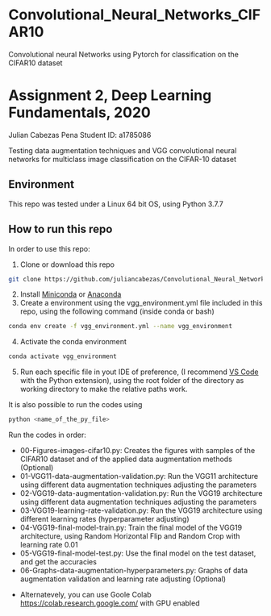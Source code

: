 # Convolutional_Neural_Networks_CIFAR10
Convolutional neural Networks using Pytorch for classification on the CIFAR10 dataset

# Assignment 2, Deep Learning Fundamentals, 2020

Julian Cabezas Pena
Student ID: a1785086

Testing data augmentation techniques and VGG convolutional neural networks for multiclass image classification on the CIFAR-10 dataset

## Environment

This repo was tested under a Linux 64 bit OS, using Python 3.7.7

## How to run this repo

In order to use this repo:

1. Clone or download this repo

```bash
git clone https://github.com/juliancabezas/Convolutional_Neural_Networks_CIFAR10.git
```

2. Install [Miniconda](https://docs.conda.io/en/latest/miniconda.html) or [Anaconda](https://www.anaconda.com/products/individual)
3. Create a environment using the vgg_environment.yml file included in this repo, using the following command (inside conda or bash)

```bash
conda env create -f vgg_environment.yml --name vgg_environment
```

4. Activate the conda environment

```bash
conda activate vgg_environment
```

5. Run each specific file in yout IDE of preference, (I recommend [VS Code](https://code.visualstudio.com/) with the Python extension), using the root folder of the directory as working directory to make the relative paths work.

It is also possible to run the codes using
```bash
python <name_of_the_py_file>
```

Run the codes in order:
- 00-Figures-images-cifar10.py: Creates the figures with samples of the CIFAR10 dataset and of the applied data augmentation methods (Optional)
- 01-VGG11-data-augmentation-validation.py: Run the VGG11 architecture using different data augmentation techniques adjusting the parameters
- 02-VGG19-data-augmentation-validation.py: Run the VGG19 architecture using different data augmentation techniques adjusting the parameters
- 03-VGG19-learning-rate-validation.py: Run the VGG19 architecture using different learning rates (hyperparameter adjusting)
- 04-VGG19-final-model-train.py: Train the final model of the VGG19 architecture, using Random Horizontal Flip and Random Crop with learning rate 0.01
- 05-VGG19-final-model-test.py: Use the final model on the test dataset, and get the accuracies
- 06-Graphs-data-augmentation-hyperparameters.py: Graphs of data augmentation validation and learning rate adjusting (Optional)

* Alternatevely, you can use Goole Colab https://colab.research.google.com/ with GPU enabled

